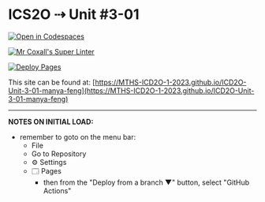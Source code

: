 # ICS2O ⇢ Unit #3-01

[![Open in Codespaces](https://classroom.github.com/assets/launch-codespace-7f7980b617ed060a017424585567c406b6ee15c891e84e1186181d67ecf80aa0.svg)](https://classroom.github.com/open-in-codespaces?assignment_repo_id=14511068)

[![Mr Coxall's Super Linter](https://github.com/MTHS-ICD2O-1-2023/ICD2O-Unit-3-01-manya-feng/workflows/Mr%20Coxall's%20Super%20Linter/badge.svg)](https://github.com/MTHS-ICD2O-1-2023/ICD2O-Unit-3-01-manya-feng/actions)

[![Deploy Pages](https://github.com/MTHS-ICD2O-1-2023/ICD2O-Unit-3-01-manya-feng/workflows/Deploy%20Pages/badge.svg)](https://github.com/MTHS-ICD2O-1-2023/ICD2O-Unit-3-01-manya-feng/actions)

This site can be found at: [https://MTHS-ICD2O-1-2023.github.io/ICD2O-Unit-3-01-manya-feng](https://MTHS-ICD2O-1-2023.github.io/ICD2O-Unit-3-01-manya-feng)

---

**NOTES ON INITIAL LOAD:**
- remember to goto on the menu bar:
  - File
  - Go to Repository
  - ⚙ Settings
  - 🗔 Pages
    - then from the "Deploy from a branch ▼" button, select "GitHub Actions"
